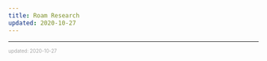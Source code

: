 ```yaml
---
title: Roam Research
updated: 2020-10-27
---
```


---

<sup><sub><font color="#a6a6a6">updated: 2020-10-27</font></sub></sup>
